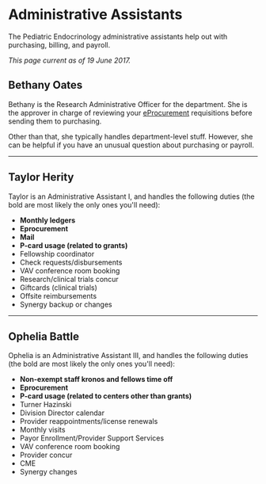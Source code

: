 # Administrative Assistants

The Pediatric Endocrinology administrative assistants help out with purchasing, billing, and payroll.

_This page current as of 19 June 2017._

## Bethany Oates

Bethany is the Research Administrative Officer for the department. She is the approver in charge of reviewing your [eProcurement](eprocurement.md) requisitions before sending them to purchasing.

Other than that, she typically handles department-level stuff. However, she can be helpful if you have an unusual question about purchasing or payroll.

---

## Taylor Herity

Taylor is an Administrative Assistant I, and handles the following duties \(the bold are most likely the only ones you'll need\):

- **Monthly ledgers**
- **Eprocurement**
- **Mail**
- **P-card usage \(related to grants\)**
- Fellowship coordinator
- Check requests/disbursements
- VAV conference room booking
- Research/clinical trials concur
- Giftcards \(clinical trials\)
- Offsite reimbursements
- Synergy backup or changes

---

## Ophelia Battle

Ophelia is an Administrative Assistant III, and handles the following duties \(the bold are most likely the only ones you'll need\):

- **Non-exempt staff kronos and fellows time off**
- **Eprocurement**
- **P-card usage \(related to centers other than grants\)**
- Turner Hazinski
- Division Director calendar
- Provider reappointments/license renewals
- Monthly visits
- Payor Enrollment/Provider Support Services
- VAV conference room booking
- Provider concur
- CME
- Synergy changes
